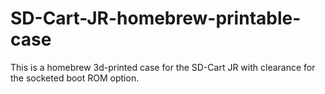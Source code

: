 # SD-Cart-JR-homebrew-printable-case
This is a homebrew 3d-printed case for the SD-Cart JR with clearance for the socketed boot ROM option.
